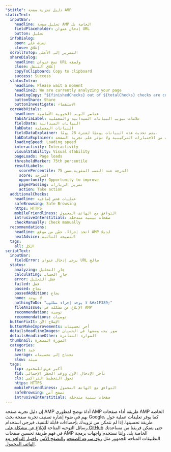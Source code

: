 ```yaml
---
"$title": دليل تجربة صفحة AMP
staticText:
  inputBar:
    headline: تحليل صفحة AMP الخاصة بك
    fieldPlaceholder: إدخال عنوان URL
    button: تحليل
  infoDialog:
    open: تعرف على
    close: إغلاق
  scrollToTop: التمرير إلى الأعلى
  shareDialog:
    headline: نسخ عنوان URL ولصقه
    close: إغلاق التنقل
    copyToClipboard: Copy to clipboard
    success: Success
  statusIntro:
    headline: Please wait a moment
    headline2: We are currently analyzing your page
    loadingCopy: "${finishedChecks} out of ${totalChecks} checks are completed"
    buttonShare: Share
    buttonInvestigate: الاستقصاء
  coreWebVitals:
    headline: عناصر الويب الحيوية الأساسية
    tabsAriaLabel: علامات تبويب البيانات الميدانية والمعملية
    fieldData: البيانات الميدانية
    labData: البيانات المعملية
    fieldDataExplainer: يتم تحديث هذه البيانات يوميًا لفترة 28 يومًا.
    labDataExplainer: تأتي هذه البيانات من الاختبارات التركيبية ولا تؤثر على تجربة الصفحة.
    loadingSpeed: Loading speed
    interactivity: Interactivity
    visualStability: Visual stability
    pageLoads: Page loads
    thresholdMarker: 75th percentile
    resultLabels:
      scorePercentile: الدرجة عند النسب المئوية ضمن 75
      score: الدرجة
      opportunity: Opportunity to improve
      pagesPassing: تمرير الزيارات
      action: Take action
  additionalChecks:
    headline: عمليات فحص إضافية
    safeBrowsing: Safe Browsing
    https: HTTPS
    mobileFriendliness: التوافق مع الهاتف المحمول
    intrusiveInterstitials: صفحات بينية متدخلة
    checkManually: Check manually
  recommendations:
    headline: اتخذ إجراءً، حسِّن من موقع AMP لديك
    nextAdvice: النصيحة التالية
  tags:
    all: الكل
scriptText:
  inputBar:
    fieldError: يرجى إدخال عنوان URL صالح
  status:
    analyzing: جارٍ التحليل
    calculating: جارٍ الحساب
    error: فشل التحليل
    failed: فشل
    passed: نجاح
    passedAddition: نجاح
    none: لا يوجد
    nothingToDo: "لا يوجد إجراء مطلوب &#x1F389;"
    fileAnIssue: الإبلاغ عن مشكلة في AMP
    recommendation: توصية
    recommendations: توصيات
  buttonFixIt: الإصلاح الآن
  buttonMakeImprovements: أجرِ تحسينات
  detailsHeadlineImages: صور يجب وضعها في الحسبان
  detailsHeadlineOther: الموارد المتأثرة
  thumbnail: الصورة المصغرة
  categories:
    fast: جيد
    average: تحتاج إلى تحسينات
    slow: سيئة
  tags:
    lcp: أكبر عرض للمحتوى
    fid: تأخر الإدخال الأول ووقت الحظر الإجمالي
    cls: تحول التخطيط التراكمي
    https: HTTPS
    mobileFriendliness: التوافق مع الهاتف المحمول
    safeBrowsing: تصفح آمن
    intrusiveInterstitials: صفحات بينية متدخلة
---
```


إن دليل تجربة صفحة AMP أداة توضح لمطوري AMP طريقة أداء صفحات AMP الخاصة بهم في ضوء إشارة تصنيف تجربة صفحة بحث Google، كما يوفر تعليقات عملية حول طريقة تحسينها. إذا لم نتمكن من تزويدك بإحصاءات قابلة للتنفيذ، فيرجى استخدام رسائل التوجيه المتاحة [للإبلاغ عن مشكلة على GitHub](https://github.com/ampproject/amphtml/issues/new?assignees=&labels=Type:+Page+experience&template=page-experience.md&title=Page+experience+issue) حتى يتمكن فريقنا من مساعدتك في فهم طريقة تحسين صفحات AMP الخاصة بك. وإننا نستخدم واجهات برمجة التطبيقات المتاحة للجمهور مثل [رؤى سرعة الصفحة](https://developers.google.com/speed/pagespeed/insights/?hl=ar) و[التصفح الآمن](https://developers.google.com/safe-browsing/v4/lookup-api?hl=ar) و[اختبار التوافق مع الهاتف المحمول](https://search.google.com/test/mobile-friendly?hl=ar).
